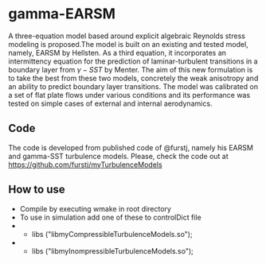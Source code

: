 # gamma-EARSM
A three-equation model based around explicit algebraic Reynolds stress modeling is proposed.The model is built on an existing and tested model, namely, EARSM by Hellsten. As a third equation, it incorporates an intermittency equation for the prediction of laminar-turbulent transitions in a boundary layer from $\gamma-SST$ by Menter. The aim of this new formulation is to take the best from these two models, concretely the weak anisotropy and an ability to predict boundary layer transitions. The model was calibrated on a set of flat plate flows under various conditions and its performance was tested on simple cases of external and internal aerodynamics.
## Code
The code is developed from published code of @furstj, namely his EARSM and gamma-SST turbulence models. Please, check the code out at https://github.com/furstj/myTurbulenceModels 
## How to use
* Compile by executing wmake in root directory
* To use in simulation add one of these to controlDict file
* * libs ("libmyCompressibleTurbulenceModels.so");
* * libs ("libmyInompressibleTurbulenceModels.so");

